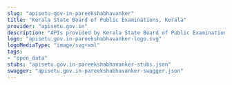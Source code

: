 ```yaml
---
slug: "apisetu-gov-in-pareekshabhavanker"
title: "Kerala State Board of Public Examinations, Kerala"
provider: "apisetu.gov.in"
description: "APIs provided by Kerala State Board of Public Examinations, Kerala."
logo: "apisetu.gov.in-pareekshabhavanker-logo.svg"
logoMediaType: "image/svg+xml"
tags:
- "open_data"
stubs: "apisetu.gov.in-pareekshabhavanker-stubs.json"
swagger: "apisetu.gov.in-pareekshabhavanker-swagger.json"
---
```

